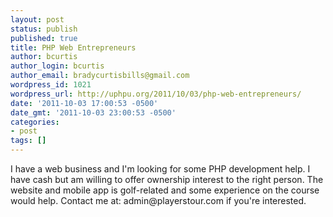 ```yaml
---
layout: post
status: publish
published: true
title: PHP Web Entrepreneurs
author: bcurtis
author_login: bcurtis
author_email: bradycurtisbills@gmail.com
wordpress_id: 1021
wordpress_url: http://uphpu.org/2011/10/03/php-web-entrepreneurs/
date: '2011-10-03 17:00:53 -0500'
date_gmt: '2011-10-03 23:00:53 -0500'
categories:
- post
tags: []
---
```

<p>I have a web business and I'm looking for some PHP development help.  I have cash but am willing to offer ownership interest to the right person.  The website and mobile app is golf-related and some experience on the course would help.  Contact me at: admin@playerstour.com if you're interested.</p>
